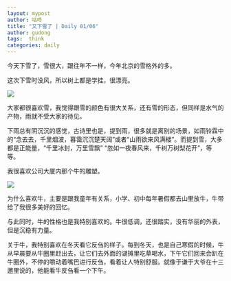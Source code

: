 ```yaml
---
layout: mypost
author: 咕咚
title: "又下雪了 | Daily 01/06"
author: gudong
tags:  think
categories: daily
---
```

今天下雪了，雪很大，跟往年不一样，今年北京的雪格外的多。

这次下雪时没风，所以树上都是学挂，很漂亮。

![](https://pic-1300864827.cos.ap-beijing.myqcloud.com/IMG_20200106_090556.jpg)

大家都很喜欢雪，我觉得跟雪的颜色有很大关系，还有雪的形态，但同样是水气的产物，雨就不受大家的待见。

下雨总有阴沉沉的感觉，古诗里也是，提到雨，很多就是离别的场景，如雨铃霖中的“念去去，千里烟波，暮霭沉沉楚天阔”或者“山雨欲来风满楼”。而提到雪，大多都是正能量，“千里冰封，万里雪飘” “忽如一夜春风来，千树万树梨花开”，等等。

我很喜欢公司大厦内那个牛的雕塑。

![](https://pic-1300864827.cos.ap-beijing.myqcloud.com/IMG_20200106_100748.jpg)

为什么喜欢牛，主要是跟我童年有关系，小学、初中每年暑假都去山里放牛，牛带给了我很多美好的回忆。

与此同时，牛的性格也是我特别喜欢的。牛很低调，还很踏实，没有华丽的外表，但是沉稳有力量。

关于牛，我特别喜欢在冬天看它反刍的样子。每到冬天，也是自己寒假的时候，牛从早晨要从牛圈里赶出去，让它们去外面的湖摊里吃草喝水，下午它们回来会趴在牛圈外，不停的嚼动着嘴巴进行反刍，看着让人特别舒服。就像于谦于大爷在十三邀里说的，他能看牛反刍看一个下午。
